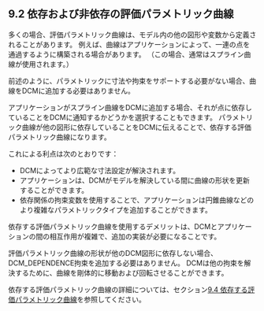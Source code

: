 ## 9.2 依存および非依存の評価パラメトリック曲線

多くの場合、評価パラメトリック曲線は、モデル内の他の図形や変数から定義されることがあります。
例えば、曲線はアプリケーションによって、一連の点を通過するように構築される場合があります。
（この場合、通常はスプライン曲線が使用されます。）

前述のように、パラメトリックに寸法や拘束をサポートする必要がない場合、曲線をDCMに追加する必要はありません。

アプリケーションがスプライン曲線をDCMに追加する場合、それが点に依存していることをDCMに通知するかどうかを選択することもできます。
パラメトリック曲線が他の図形に依存していることをDCMに伝えることで、依存する評価パラメトリック曲線になります。

これによる利点は次のとおりです：

- DCMによってより広範な寸法設定が解決されます。
- アプリケーションは、DCMがモデルを解決している間に曲線の形状を更新することができます。
- 依存関係の拘束変数を使用することで、アプリケーションは円錐曲線などのより複雑なパラメトリックタイプを追加することができます。

依存する評価パラメトリック曲線を使用するデメリットは、DCMとアプリケーションの間の相互作用が複雑で、追加の実装が必要になることです。

評価パラメトリック曲線の形状が他のDCM図形に依存しない場合、DCM\_DEPENDENCE拘束を追加する必要はありません。
DCMは他の拘束を解決するために、曲線を剛体的に移動および回転させることができます。

依存する評価パラメトリック曲線の詳細については、セクション[9.4 依存する評価パラメトリック曲線](9.4._Dependent_evaluated_parametric_curves.md)を参照してください。
